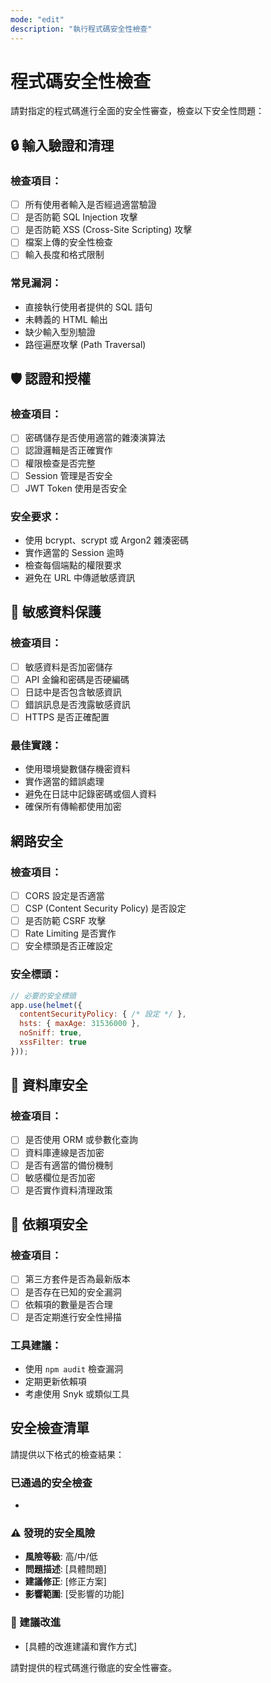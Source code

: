 ```yaml
---
mode: "edit"
description: "執行程式碼安全性檢查"
---
```


# 程式碼安全性檢查

請對指定的程式碼進行全面的安全性審查，檢查以下安全性問題：

## 🔒 **輸入驗證和清理**
### 檢查項目：
- [ ] 所有使用者輸入是否經過適當驗證
- [ ] 是否防範 SQL Injection 攻擊
- [ ] 是否防範 XSS (Cross-Site Scripting) 攻擊
- [ ] 檔案上傳的安全性檢查
- [ ] 輸入長度和格式限制

### 常見漏洞：
- 直接執行使用者提供的 SQL 語句
- 未轉義的 HTML 輸出
- 缺少輸入型別驗證
- 路徑遍歷攻擊 (Path Traversal)

## 🛡️ **認證和授權**
### 檢查項目：
- [ ] 密碼儲存是否使用適當的雜湊演算法
- [ ] 認證邏輯是否正確實作
- [ ] 權限檢查是否完整
- [ ] Session 管理是否安全
- [ ] JWT Token 使用是否安全

### 安全要求：
- 使用 bcrypt、scrypt 或 Argon2 雜湊密碼
- 實作適當的 Session 逾時
- 檢查每個端點的權限要求
- 避免在 URL 中傳遞敏感資訊

## 🔐 **敏感資料保護**
### 檢查項目：
- [ ] 敏感資料是否加密儲存
- [ ] API 金鑰和密碼是否硬編碼
- [ ] 日誌中是否包含敏感資訊
- [ ] 錯誤訊息是否洩露敏感資訊
- [ ] HTTPS 是否正確配置

### 最佳實踐：
- 使用環境變數儲存機密資料
- 實作適當的錯誤處理
- 避免在日誌中記錄密碼或個人資料
- 確保所有傳輸都使用加密

##  **網路安全**
### 檢查項目：
- [ ] CORS 設定是否適當
- [ ] CSP (Content Security Policy) 是否設定
- [ ] 是否防範 CSRF 攻擊
- [ ] Rate Limiting 是否實作
- [ ] 安全標頭是否正確設定

### 安全標頭：
```javascript
// 必要的安全標頭
app.use(helmet({
  contentSecurityPolicy: { /* 設定 */ },
  hsts: { maxAge: 31536000 },
  noSniff: true,
  xssFilter: true
}));
```

## 💾 **資料庫安全**
### 檢查項目：
- [ ] 是否使用 ORM 或參數化查詢
- [ ] 資料庫連線是否加密
- [ ] 是否有適當的備份機制
- [ ] 敏感欄位是否加密
- [ ] 是否實作資料清理政策

## 🔧 **依賴項安全**
### 檢查項目：
- [ ] 第三方套件是否為最新版本
- [ ] 是否存在已知的安全漏洞
- [ ] 依賴項的數量是否合理
- [ ] 是否定期進行安全性掃描

### 工具建議：
- 使用 `npm audit` 檢查漏洞
- 定期更新依賴項
- 考慮使用 Snyk 或類似工具

##  **安全檢查清單**
請提供以下格式的檢查結果：

###  已通過的安全檢查
- [項目名稱]: [檢查結果]

### ⚠️ 發現的安全風險
- **風險等級**: 高/中/低
- **問題描述**: [具體問題]
- **建議修正**: [修正方案]
- **影響範圍**: [受影響的功能]

### 🔧 建議改進
- [具體的改進建議和實作方式]

請對提供的程式碼進行徹底的安全性審查。
